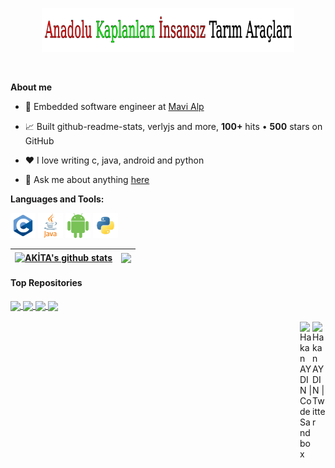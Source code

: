 <p align="center"><a href="https://akitamavialp.github.io"><img width="80%" src="./assets/gh-readme-header.png" /></a></p>

<br />

**About me**

- 💼 Embedded software engineer at [Mavi Alp](http://www.mavialp.com/en/)

- 📈 Built github-readme-stats, verlyjs and more, **100+** hits • **500** stars on GitHub

- ❤️ I love writing c, java, android and python

- 💬 Ask me about anything [here](https://github.com/akitamavialp/akitamavialp/issues)



**Languages and Tools:**  

<code><img height="40" src="https://raw.githubusercontent.com/github/explore/80688e429a7d4ef2fca1e82350fe8e3517d3494d/topics/c/c.png"></code>
<code><img height="40" src="https://raw.githubusercontent.com/github/explore/80688e429a7d4ef2fca1e82350fe8e3517d3494d/topics/java/java.png"></code>
<code><img height="40" src="https://raw.githubusercontent.com/github/explore/80688e429a7d4ef2fca1e82350fe8e3517d3494d/topics/android/android.png"></code>
<code><img height="40" src="https://raw.githubusercontent.com/github/explore/80688e429a7d4ef2fca1e82350fe8e3517d3494d/topics/python/python.png"></code>
  

| <a href="https://github.com/akitamavialp/github-readme-stats"><img align="center" src="https://github-readme-stats.vercel.app/api?username=akitamavialp&show_icons=true&include_all_commits=true&theme=buefy&hide_border=true" alt="AKİTA's github stats" /></a> | <a href="https://github.com/akitamavialp/github-readme-stats"><img align="center" src="https://github-readme-stats.vercel.app/api/top-langs/?username=akitamavialp&layout=compact&theme=buefy&hide_border=true" /></a> |
| ------------- | ------------- |

#### Top Repositories

<a href="https://github.com/akitamavialp/akitamavialp.github.io">
  <img align="center" src="https://github-readme-stats.vercel.app/api/pin/?username=akitamavialp&repo=hknaydin.github.io&theme=buefy" />
</a>
<a href="https://github.com/akitamavialp/github-readme-stats">
  <img align="center" src="https://github-readme-stats.vercel.app/api/pin/?username=akitamavialp&repo=hknaydin.github.io&theme=buefy" />
</a>
<a href="https://github.com/akitamavialp/akitamavialp.github.io">
  <img align="center" src="https://github-readme-stats.vercel.app/api/pin/?username=akitamavialp&repo=hknaydin.github.io&theme=buefy" />
</a>

<a href="https://github.com/akitamavialp/akitamavialp.github.io">
  <img align="center" src="https://github-readme-stats.vercel.app/api/pin/?username=akitamavialp&repo=hknaydin.github.io&theme=buefy" />
</a>
<br />
<br />

<a href="https://twitter.com/hakanyd28">
  <img align="right" alt="Hakan AYDIN | Twitter" width="21px" src="https://raw.githubusercontent.com/hknaydin/hknaydin/master/assets/twitter.svg" />
</a>
<a href="https://codesandbox.io/u/hknaydin">
  <img align="right" alt="Hakan AYDIN | CodeSandbox" width="20px" src="https://raw.githubusercontent.com/hknaydin/hknaydin/master/assets/codesandbox.svg" />
</a>

